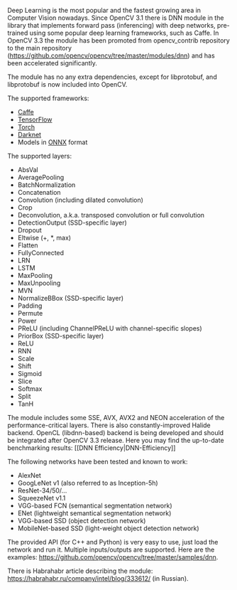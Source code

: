 Deep Learning is the most popular and the fastest growing area in Computer Vision nowadays. Since OpenCV 3.1 there is DNN module in the library that implements forward pass (inferencing) with deep networks, pre-trained using some popular deep learning frameworks, such as Caffe. In OpenCV 3.3 the module has been promoted from opencv_contrib repository to the main repository (https://github.com/opencv/opencv/tree/master/modules/dnn) and has been accelerated significantly.

The module has no any extra dependencies, except for libprotobuf, and libprotobuf is now included into OpenCV. 

The supported frameworks:

 * [Caffe](http://caffe.berkeleyvision.org/)
 * [TensorFlow](https://www.tensorflow.org/)
 * [Torch](http://torch.ch/)
 * [Darknet](https://pjreddie.com/darknet/)
 * Models in [ONNX](https://onnx.ai/) format

The supported layers:

 * AbsVal
 * AveragePooling
 * BatchNormalization
 * Concatenation
 * Convolution (including dilated convolution)
 * Crop
 * Deconvolution, a.k.a. transposed convolution or full convolution
 * DetectionOutput (SSD-specific layer)
 * Dropout
 * Eltwise (+, *, max)
 * Flatten
 * FullyConnected
 * LRN
 * LSTM
 * MaxPooling
 * MaxUnpooling
 * MVN
 * NormalizeBBox (SSD-specific layer)
 * Padding
 * Permute
 * Power
 * PReLU (including ChannelPReLU with channel-specific slopes)
 * PriorBox (SSD-specific layer)
 * ReLU
 * RNN
 * Scale
 * Shift
 * Sigmoid
 * Slice
 * Softmax
 * Split
 * TanH

The module includes some SSE, AVX, AVX2 and NEON acceleration of the performance-critical layers. There is also constantly-improved Halide backend. OpenCL (libdnn-based) backend is being developed and should be integrated after OpenCV 3.3 release. Here you may find the up-to-date benchmarking results: [[DNN Efficiency|DNN-Efficiency]]

The following networks have been tested and known to work:

 * AlexNet
 * GoogLeNet v1 (also referred to as Inception-5h)
 * ResNet-34/50/...
 * SqueezeNet v1.1
 * VGG-based FCN (semantical segmentation network)
 * ENet (lightweight semantical segmentation network)
 * VGG-based SSD (object detection network)
 * MobileNet-based SSD (light-weight object detection network)

The provided API (for C++ and Python) is very easy to use, just load the network and run it. Multiple inputs/outputs are supported. Here are the examples: https://github.com/opencv/opencv/tree/master/samples/dnn.

There is Habrahabr article describing the module: https://habrahabr.ru/company/intel/blog/333612/ (in Russian).